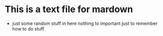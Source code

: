 # This is a text file for mardown
* just some random stuff in here nothing to important just to remember how to do stuff 